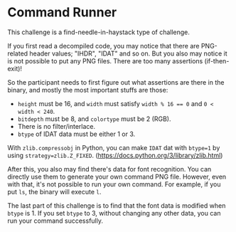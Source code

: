 # Command Runner

This challenge is a find-needle-in-haystack type of challenge.

If you first read a decompiled code, you may notice that there are PNG-related header values; "IHDR", "IDAT" and so on.
But you also may notice it is not possible to put any PNG files. There are too many assertions (if-then-exit)!

So the participant needs to first figure out what assertions are there in the binary,
and mostly the most important stuffs are those:

- `height` must be 16, and `width` must satisfy `width % 16 == 0` and `0 < width < 240`.
- `bitdepth` must be 8, and `colortype` must be 2 (RGB).
- There is no filter/interlace.
- `btype` of IDAT data must be either 1 or 3.

With `zlib.compressobj` in Python, you can make `IDAT` dat with `btype=1` by using `strategy=zlib.Z_FIXED`. (https://docs.python.org/3/library/zlib.html)

After this, you also may find there's data for font recognition. You can directly use them to generate your own command PNG file.
However, even with that, it's not possible to run your own command. For example, if you put `ls`, the binary will execute `l`.

The last part of this challenge is to find that the font data is modified when `btype` is 1.
If you set `btype` to 3, without changing any other data, you can run your command successfully.